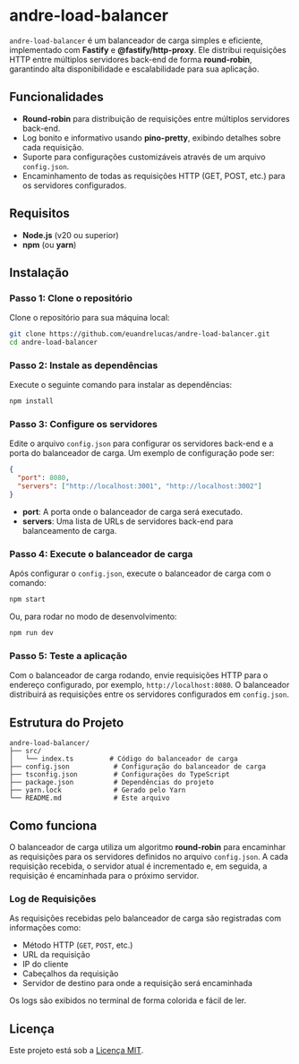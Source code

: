 # andre-load-balancer

`andre-load-balancer` é um balanceador de carga simples e eficiente, implementado com **Fastify** e **@fastify/http-proxy**. Ele distribui requisições HTTP entre múltiplos servidores back-end de forma **round-robin**, garantindo alta disponibilidade e escalabilidade para sua aplicação.

## Funcionalidades

- **Round-robin** para distribuição de requisições entre múltiplos servidores back-end.
- Log bonito e informativo usando **pino-pretty**, exibindo detalhes sobre cada requisição.
- Suporte para configurações customizáveis através de um arquivo `config.json`.
- Encaminhamento de todas as requisições HTTP (GET, POST, etc.) para os servidores configurados.

## Requisitos

- **Node.js** (v20 ou superior)
- **npm** (ou **yarn**)

## Instalação

### Passo 1: Clone o repositório

Clone o repositório para sua máquina local:

```bash
git clone https://github.com/euandrelucas/andre-load-balancer.git
cd andre-load-balancer
```

### Passo 2: Instale as dependências

Execute o seguinte comando para instalar as dependências:

```bash
npm install
```

### Passo 3: Configure os servidores

Edite o arquivo `config.json` para configurar os servidores back-end e a porta do balanceador de carga. Um exemplo de configuração pode ser:

```json
{
  "port": 8080,
  "servers": ["http://localhost:3001", "http://localhost:3002"]
}
```

- **port**: A porta onde o balanceador de carga será executado.
- **servers**: Uma lista de URLs de servidores back-end para balanceamento de carga.

### Passo 4: Execute o balanceador de carga

Após configurar o `config.json`, execute o balanceador de carga com o comando:

```bash
npm start
```

Ou, para rodar no modo de desenvolvimento:

```bash
npm run dev
```

### Passo 5: Teste a aplicação

Com o balanceador de carga rodando, envie requisições HTTP para o endereço configurado, por exemplo, `http://localhost:8080`. O balanceador distribuirá as requisições entre os servidores configurados em `config.json`.

## Estrutura do Projeto

```
andre-load-balancer/
├── src/
│   └── index.ts         # Código do balanceador de carga
├── config.json           # Configuração do balanceador de carga
├── tsconfig.json         # Configurações do TypeScript
├── package.json          # Dependências do projeto
├── yarn.lock             # Gerado pelo Yarn
└── README.md             # Este arquivo
```

## Como funciona

O balanceador de carga utiliza um algoritmo **round-robin** para encaminhar as requisições para os servidores definidos no arquivo `config.json`. A cada requisição recebida, o servidor atual é incrementado e, em seguida, a requisição é encaminhada para o próximo servidor.

### Log de Requisições

As requisições recebidas pelo balanceador de carga são registradas com informações como:

- Método HTTP (`GET`, `POST`, etc.)
- URL da requisição
- IP do cliente
- Cabeçalhos da requisição
- Servidor de destino para onde a requisição será encaminhada

Os logs são exibidos no terminal de forma colorida e fácil de ler.

## Licença

Este projeto está sob a [Licença MIT](LICENSE).

